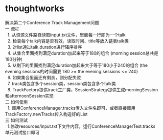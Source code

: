 # thoughtworks
解决第二个Conference Track Management问题  
一.流程  
   1. 从资源文件路径读取input.txt文件，里面每一行即为一个talk  
   2. 检查每个talk内容是否有效，读取时间、title等放入链表talk类   
   3. 对list通过talk.duration进行降序排序  
   4. 从集合里面找到满足duration加起来等于180的组合 (morning session总共是180分钟)  
   5. 从剩下的里面找到满足duration加起来大于等于180小于240的组合 (the evening sessions的时间需要 180 >= the evening sessions <= 240)  
   6. 如果集合里面还有剩余，则分配失败  
   7. track类包含多个session类，session类包含多个talk类  
   8. TrackFactory提供track工厂类，SessionStrategy提供生成morningSession和afternoonSession实现  
二.如何使用  
   1. 调用ConferenceManager.tracks传入文件名即可，或者直接调用TrackFactory.newTracks传入构造好的List<Talk>  
三.如何测试    
   1.修改resources/input.txt下文件内容，运行ConferenceManagerTest.tracks单元测试接口即可